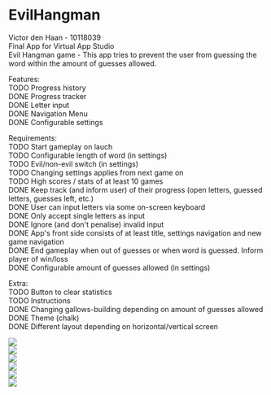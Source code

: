 # EvilHangman
Victor den Haan - 10118039  
Final App for Virtual App Studio  
Evil Hangman game - This app tries to prevent the user from guessing the word
within the amount of guesses allowed.

Features:  
TODO Progress history  
DONE Progress tracker  
DONE Letter input  
DONE Navigation Menu  
DONE Configurable settings  

Requirements:  
TODO Start gameplay on lauch  
TODO Configurable length of word (in settings)  
TODO Evil/non-evil switch (in settings)  
TODO Changing settings applies from next game on  
TODO High scores / stats of at least 10 games  
DONE Keep track (and inform user) of their progress (open letters, guessed letters, guesses left, etc.)  
DONE User can input letters via some on-screen keyboard  
DONE Only accept single letters as input  
DONE Ignore (and don't penalise) invalid input  
DONE App's front side consists of at least title, settings navigation and new game navigation  
DONE End gameplay when out of guesses or when word is guessed. Inform player of win/loss  
DONE Configurable amount of guesses allowed (in settings)  

Extra:  
TODO Button to clear statistics  
TODO Instructions  
DONE Changing gallows-building depending on amount of guesses allowed  
DONE Theme (chalk)  
DONE Different layout depending on horizontal/vertical screen  

![](images/user_experience_sketches.png?raw=true)  
![](images/menu_activity.png?raw=true)  
![](images/gameplay_activity.png?raw=true)  
![](images/settings_activity.png?raw=true)  
![](images/high_scores_activity.png?raw=true)  
![](images/instructions_activity.png?raw=true)  